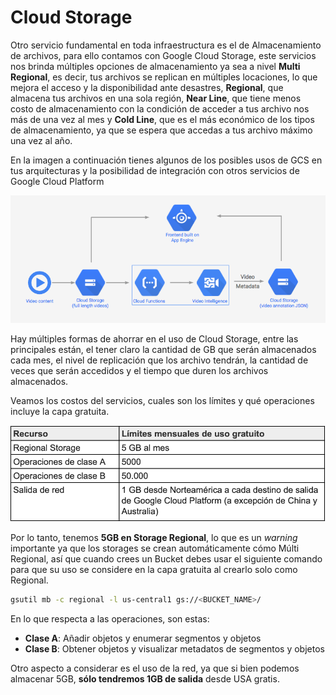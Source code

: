 # Cloud Storage

Otro servicio fundamental en toda infraestructura es el de Almacenamiento de archivos, para ello contamos con Google Cloud Storage, este servicios nos brinda múltiples opciones de almacenamiento ya sea a nivel __Multi Regional__, es decir, tus archivos se replican en múltiples locaciones, lo que mejora el acceso y la disponibilidad ante desastres, __Regional__, que almacena tus archivos en una sola región, __Near Line__, que tiene menos costo de almacenamiento con la condición de acceder a tus archivo nos más de una vez al mes y __Cold Line__, que es el más económico de los tipos de almacenamiento, ya que se espera que accedas a tus archivo máximo una vez al año.

En la imagen a continuación tienes algunos de los posibles usos de GCS en tus arquitecturas y la posibilidad de integración con otros servicios de Google Cloud Platform

![Caso de uso Cloud Storage](/images/chapter-1/cloud_storage_diagram.png)

Hay múltiples formas de ahorrar en el uso de Cloud Storage, entre las principales están, el tener claro la cantidad de GB que serán almacenados cada mes, el nivel de replicación que los archivo tendrán, la cantidad de veces que serán accedidos y el tiempo que duren los archivos almacenados.

Veamos los costos del servicios, cuales son los límites y qué operaciones incluye la capa gratuita.

![](/images/chapter-1/cloud_storage_limits.png)


Por lo tanto, tenemos __5GB en Storage Regional__, lo que es un _warning_ importante ya que los storages se crean automáticamente cómo Múlti Regional, así que cuando crees un Bucket debes usar el siguiente comando para que su uso se considere en la capa gratuita al crearlo solo como Regional.

```sh
gsutil mb -c regional -l us-central1 gs://<BUCKET_NAME>/
```

En lo que respecta a las operaciones, son estas:

* __Clase A__: Añadir objetos y enumerar segmentos y objetos
* __Clase B__: Obtener objetos y visualizar metadatos de segmentos y objetos

Otro aspecto a considerar es el uso de la red, ya que si bien podemos almacenar 5GB, __sólo tendremos 1GB de salida__ desde USA gratis.
